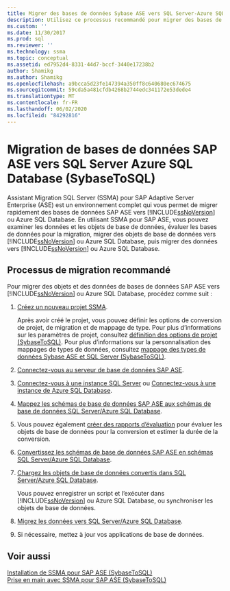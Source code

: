 ```yaml
---
title: Migrer des bases de données Sybase ASE vers SQL Server-Azure SQL DB | Microsoft Docs
description: Utilisez ce processus recommandé pour migrer des bases de données SAP Adaptive Server Enterprise vers SQL Server ou Azure SQL Database à l’aide d’Assistant Migration SQL Server (SSMA).
ms.custom: ''
ms.date: 11/30/2017
ms.prod: sql
ms.reviewer: ''
ms.technology: ssma
ms.topic: conceptual
ms.assetid: ed7952d4-8331-44d7-bccf-3440e17238b2
author: Shamikg
ms.author: Shamikg
ms.openlocfilehash: a9bcca5d23fe147394a350ff8c640680ec674675
ms.sourcegitcommit: 59cda5a481cfdb4268b2744edc341172e53dede4
ms.translationtype: MT
ms.contentlocale: fr-FR
ms.lasthandoff: 06/02/2020
ms.locfileid: "84292816"
---
```

# <a name="migrating-sap-ase-databases-to-sql-server---azure-sql-database-sybasetosql"></a>Migration de bases de données SAP ASE vers SQL Server Azure SQL Database (SybaseToSQL)
Assistant Migration SQL Server (SSMA) pour SAP Adaptive Server Enterprise (ASE) est un environnement complet qui vous permet de migrer rapidement des bases de données SAP ASE vers [!INCLUDE[ssNoVersion](../../includes/ssnoversion-md.md)] ou Azure SQL Database. En utilisant SSMA pour SAP ASE, vous pouvez examiner les données et les objets de base de données, évaluer les bases de données pour la migration, migrer des objets de base de données vers [!INCLUDE[ssNoVersion](../../includes/ssnoversion-md.md)] ou Azure SQL Database, puis migrer des données vers [!INCLUDE[ssNoVersion](../../includes/ssnoversion-md.md)] ou Azure SQL Database.  
  
## <a name="recommended-migration-process"></a>Processus de migration recommandé  
Pour migrer des objets et des données de bases de données SAP ASE vers [!INCLUDE[ssNoVersion](../../includes/ssnoversion-md.md)] ou Azure SQL Database, procédez comme suit :  
  
1.  [Créez un nouveau projet SSMA](working-with-ssma-projects-sybasetosql.md).  
  
    Après avoir créé le projet, vous pouvez définir les options de conversion de projet, de migration et de mappage de type. Pour plus d’informations sur les paramètres de projet, consultez [définition des options de projet &#40;SybaseToSQL&#41;](../../ssma/sybase/setting-project-options-sybasetosql.md). Pour plus d’informations sur la personnalisation des mappages de types de données, consultez [mappage des types de données Sybase ASE et SQL Server &#40;SybaseToSQL&#41;](../../ssma/sybase/mapping-sybase-ase-and-sql-server-data-types-sybasetosql.md).  
  
2.  [Connectez-vous au serveur de base de données SAP ASE](connecting-to-sybase-ase-sybasetosql.md).  
  
3.  [Connectez-vous à une instance SQL Server](connecting-to-sql-server-sybasetosql.md) ou [Connectez-vous à une instance de Azure SQL Database](connecting-to-azure-sql-db-sybasetosql.md).  
  
4.  [Mappez les schémas de base de données SAP ASE aux schémas de base de données SQL Server/Azure SQL Database](https://msdn.microsoft.com/2c927003-c49d-4fe1-8e3e-5b2899166268).  
  
5.  Vous pouvez également [créer des rapports d’évaluation](assessing-sybase-ase-database-objects-for-conversion-sybasetosql.md) pour évaluer les objets de base de données pour la conversion et estimer la durée de la conversion.  
  
6.  [Convertissez les schémas de base de données SAP ASE en schémas SQL Server/Azure SQL Database](https://msdn.microsoft.com/509cb65d-2f54-427a-83d7-37919cc4e3e3).  
  
7.  [Chargez les objets de base de données convertis dans SQL Server/Azure SQL Database](https://msdn.microsoft.com/4c59256f-99a8-4351-9559-a455813dbd06).  
  
    Vous pouvez enregistrer un script et l’exécuter dans [!INCLUDE[ssNoVersion](../../includes/ssnoversion-md.md)] ou Azure SQL Database, ou synchroniser les objets de base de données.  
  
8.  [Migrez les données vers SQL Server/Azure SQL Database](https://msdn.microsoft.com/54a39f5e-9250-4387-a3ae-eae47c799811).  
  
9. Si nécessaire, mettez à jour vos applications de base de données.  
  
## <a name="see-also"></a>Voir aussi  
[Installation de SSMA pour SAP ASE &#40;SybaseToSQL&#41;](../../ssma/sybase/installing-ssma-for-sybase-sybasetosql.md)  
[Prise en main avec SSMA pour SAP ASE &#40;SybaseToSQL&#41;](../../ssma/sybase/getting-started-with-ssma-for-sybase-sybasetosql.md)  
  

